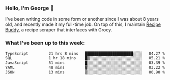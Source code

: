 ### Hello, I'm George 👋

I've been writing code in some form or another since I was about 8 years old, and recently made it my full-time job. On top of this, I maintain [Recipe Buddy](https://github.com/georgegebbett/recipe-buddy), a recipe scraper that interfaces with Grocy.  

<!--
**georgegebbett/georgegebbett** is a ✨ _special_ ✨ repository because its `README.md` (this file) appears on your GitHub profile.

Here are some ideas to get you started:

- 🔭 I’m currently working on ...
- 🌱 I’m currently learning ...
- 👯 I’m looking to collaborate on ...
- 🤔 I’m looking for help with ...
- 💬 Ask me about ...
- 📫 How to reach me: ...
- 😄 Pronouns: ...
- ⚡ Fun fact: ...
-->

### What I've been up to this week:
<!--START_SECTION:waka-->

```txt
TypeScript         21 hrs 8 mins   █████████████████████░░░░   84.27 %
SQL                1 hr 18 mins    █▒░░░░░░░░░░░░░░░░░░░░░░░   05.21 %
JavaScript         51 mins         █░░░░░░░░░░░░░░░░░░░░░░░░   03.39 %
YAML               48 mins         ▓░░░░░░░░░░░░░░░░░░░░░░░░   03.22 %
JSON               13 mins         ▒░░░░░░░░░░░░░░░░░░░░░░░░   00.90 %
```

<!--END_SECTION:waka-->
